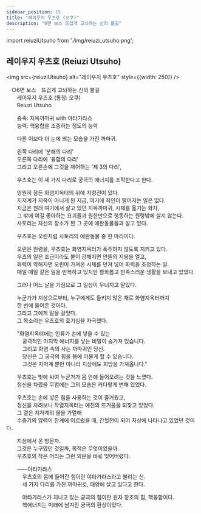 ```yaml
---
sidebar_position: 15
title: "레이우지 우츠호 (오쿠)"
description: "6면 보스 뜨겁게 고뇌하는 신의 불길"
---
```


import reiuziUtsuho from './img/reiuzi_utsuho.png';

## 레이우지 우츠호 (Reiuzi Utsuho)

<img src={reiuziUtsuho} alt="레이우지 우츠호" style={{width: 250}} />

　○6면 보스　뜨겁게 고뇌하는 신의 불길  
　　레이우지 우츠호 (통칭: 오쿠)  
　　Reiuzi Utsuho  

　　종족: 지옥까마귀 with 야타가라스  
　　능력: 핵융합을 조종하는 정도의 능력  

　　다른 이보다 더 눈에 띄는 모습을 가진 까마귀.  

　　왼쪽 다리에 '분해의 다리'  
　　오른쪽 다리에 '융합의 다리'  
　　그리고 오른손에 그것을 제어하는 '제 3의 다리',  

　　우츠호는 이 세 가지 다리로 궁극의 에너지를 조작한다고 한다.  

　　영원히 잠든 화염지옥터의 위에 지령전이 있다.  
　　지저계가 지옥이 아니게 된 지금, 여기에 죄인이 떨어지는 일은 없다.  
　　지금은 원래 여기에서 살고 있던 지옥까마귀, 시체를 옮기는 화차,  
　　그 밖에 여길 좋아하는 요괴들과 원한만으로 행동하는 원령밖에 살지 않는다.  
　　사토리는 자신의 장소가 된 그 곳에 애완동물들과 살고 있다.  

　　우츠호는 오린처럼 사토리의 애완동물 중 한 마리이다.  

　　오린은 원령을, 우츠호는 화염지옥터가 폭주하지 않도록 지키고 있다.  
　　우츠의 일은 조금이라도 불이 강해지면 안뜰의 지붕을 열고,  
　　화력이 약해지면 오린이 가져온 시체를 던져 넣어 화력을 조정하는 일.  
　　매일 매일 같은 일을 반복하고 있지만 평화롭고 만족스러운 생활을 보내고 있었다.  

　　그러나 어느 날을 기점으로 그 일상이 무너지고 말았다.  

　　누군가가 지상으로부터, 누구에게도 들키지 않은 채로 화염지옥터까지  
　　한 번에 들어온 것이다.  
　　그리고 그에게 말을 걸었다.  
　　그 목소리는 우츠호의 호기심을 자극했다.  

　　"화염지옥터에는 인류가 손에 넣을 수 있는  
　　　궁극적인 마지막 에너지를 낳는 비밀이 숨겨져 있습니다.  
　　　그리고 화염 속의 사는 까마귀인 당신.  
　　　당신은 그 궁극의 힘을 몸에 머물게 할 수 있습니다.  
　　　그것은 지저계 뿐만 아니라 지상에도 희망을 가져옵니다."  

　　우츠호는 빛에 싸여 누군가가 몸 안에 들어오려는 것을 느꼈다.  
　　정신을 차렸을 무렵에는 그의 모습은 커다랗게 변해 있었다.  

　　우츠호는 손에 넣은 힘을 사용하는 것이 즐거웠고,  
　　정신을 차려보니 작열지옥터는 예전의 뜨거움을 되찾고 있었다.  
　　그 열은 지저계의 물을 가열해  
　　수증기의 압력이 한계에 이르렀을 때, 간헐천이 되어 지상에 나타나고 있었던 것이다.  

　　지상에서 온 방문자.  
　　그것은 누구였던 것일까, 목적은 무엇이었을까.  
　　우츠호의 작은 머리는 그런 의문을 바로 잊어버렸다.  

　　――야타가라스  
　　　우츠호의 몸에 들어간 힘이란 야타가라스라고 불리는 신.  
　　　세 가지 다리를 가진 까마귀로, 태양에 살고 있다고 한다.  

　　　야타가라스가 지니고 있는 궁극의 힘이란 원자 창조의 힘, 핵융합이다.  
　　　핵에너지는 미래에 남겨진 궁극의 환상이었다.
